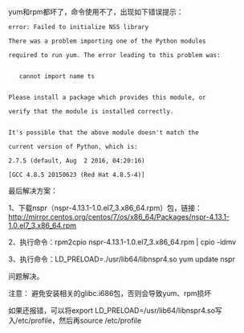 yum和rpm都坏了，命令使用不了，出现如下错误提示：
```
error: Failed to initialize NSS library

There was a problem importing one of the Python modules

required to run yum. The error leading to this problem was:
 

   cannot import name ts
 

Please install a package which provides this module, or

verify that the module is installed correctly.
 

It's possible that the above module doesn't match the

current version of Python, which is:

2.7.5 (default, Aug  2 2016, 04:20:16)

[GCC 4.8.5 20150623 (Red Hat 4.8.5-4)]
```
最后解决方案：

1、下载nspr（nspr-4.13.1-1.0.el7_3.x86_64.rpm）包，链接：http://mirror.centos.org/centos/7/os/x86_64/Packages/nspr-4.13.1-1.0.el7_3.x86_64.rpm 

2、执行命令：rpm2cpio nspr-4.13.1-1.0.el7_3.x86_64.rpm | cpio -idmv

3、执行命令：LD_PRELOAD=./usr/lib64/libnspr4.so yum update nspr

问题解决。

注意： 避免安装相关的glibc.i686包，否则会导致yum、rpm损坏

如果还报错，可以将export LD_PRELOAD=/usr/lib64/libnspr4.so写入/etc/profile，然后再source /etc/profile